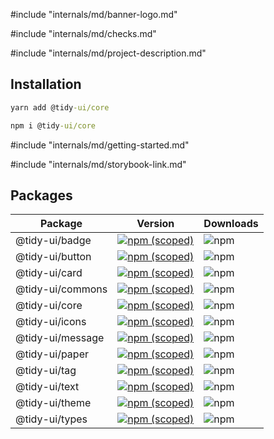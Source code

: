 #include "internals/md/banner-logo.md"

#include "internals/md/checks.md"

#include "internals/md/project-description.md"

## Installation

```cmd
yarn add @tidy-ui/core
```

```cmd
npm i @tidy-ui/core
```

#include "internals/md/getting-started.md"

#include "internals/md/storybook-link.md"

## Packages

<table>
  <thead>
    <tr><th>Package</th><th>Version</th><th>Downloads</th></tr>
  </thead>
  <tbody>
  <tr>
    <td>@tidy-ui/badge</td>
    <td><a href="https://www.npmjs.com/package/@tidy-ui/badge"><img alt="npm (scoped)" src="https://img.shields.io/npm/v/@tidy-ui/badge"></a></td>
    <td><img alt="npm" src="https://img.shields.io/npm/dw/@tidy-ui/badge"></td>
  </tr>
  <tr>
    <td>@tidy-ui/button</td>
    <td><a href="https://www.npmjs.com/package/@tidy-ui/button"><img alt="npm (scoped)" src="https://img.shields.io/npm/v/@tidy-ui/button"></a></td>
    <td><img alt="npm" src="https://img.shields.io/npm/dw/@tidy-ui/button"></td>
  </tr>
  <tr>
    <td>@tidy-ui/card</td>
    <td><a href="https://www.npmjs.com/package/@tidy-ui/card"><img alt="npm (scoped)" src="https://img.shields.io/npm/v/@tidy-ui/card"></a></td>
    <td><img alt="npm" src="https://img.shields.io/npm/dw/@tidy-ui/card"></td>
  </tr>
  <tr>
    <td>@tidy-ui/commons</td>
    <td><a href="https://www.npmjs.com/package/@tidy-ui/commons"><img alt="npm (scoped)" src="https://img.shields.io/npm/v/@tidy-ui/commons"></a></td>
    <td><img alt="npm" src="https://img.shields.io/npm/dw/@tidy-ui/commons"></td>
  </tr>
  <tr>
    <td>@tidy-ui/core</td>
    <td><a href="https://www.npmjs.com/package/@tidy-ui/core"><img alt="npm (scoped)" src="https://img.shields.io/npm/v/@tidy-ui/core"></a></td>
    <td><img alt="npm" src="https://img.shields.io/npm/dw/@tidy-ui/core"></td>
  </tr>
  <tr>
    <td>@tidy-ui/icons</td>
    <td><a href="https://www.npmjs.com/package/@tidy-ui/icons"><img alt="npm (scoped)" src="https://img.shields.io/npm/v/@tidy-ui/icons"></a></td>
    <td><img alt="npm" src="https://img.shields.io/npm/dw/@tidy-ui/icons"></td>
  </tr>
  <tr>
    <td>@tidy-ui/message</td>
    <td><a href="https://www.npmjs.com/package/@tidy-ui/message"><img alt="npm (scoped)" src="https://img.shields.io/npm/v/@tidy-ui/message"></a></td>
    <td><img alt="npm" src="https://img.shields.io/npm/dw/@tidy-ui/message"></td>
  </tr>
  <tr>
    <td>@tidy-ui/paper</td>
    <td><a href="https://www.npmjs.com/package/@tidy-ui/paper"><img alt="npm (scoped)" src="https://img.shields.io/npm/v/@tidy-ui/paper"></a></td>
    <td><img alt="npm" src="https://img.shields.io/npm/dw/@tidy-ui/paper"></td>
  </tr>
  <tr>
    <td>@tidy-ui/tag</td>
    <td><a href="https://www.npmjs.com/package/@tidy-ui/tag"><img alt="npm (scoped)" src="https://img.shields.io/npm/v/@tidy-ui/tag"></a></td>
    <td><img alt="npm" src="https://img.shields.io/npm/dw/@tidy-ui/tag"></td>
  </tr>
  <tr>
    <td>@tidy-ui/text</td>
    <td><a href="https://www.npmjs.com/package/@tidy-ui/text"><img alt="npm (scoped)" src="https://img.shields.io/npm/v/@tidy-ui/text"></a></td>
    <td><img alt="npm" src="https://img.shields.io/npm/dw/@tidy-ui/text"></td>
  </tr>
  <tr>
    <td>@tidy-ui/theme</td>
    <td><a href="https://www.npmjs.com/package/@tidy-ui/theme"><img alt="npm (scoped)" src="https://img.shields.io/npm/v/@tidy-ui/theme"></a></td>
    <td><img alt="npm" src="https://img.shields.io/npm/dw/@tidy-ui/theme"></td>
  </tr>
  <tr>
    <td>@tidy-ui/types</td>
    <td><a href="https://www.npmjs.com/package/@tidy-ui/types"><img alt="npm (scoped)" src="https://img.shields.io/npm/v/@tidy-ui/types"></a></td>
    <td><img alt="npm" src="https://img.shields.io/npm/dw/@tidy-ui/types"></td>
  </tr>
  </tbody>
</table>
